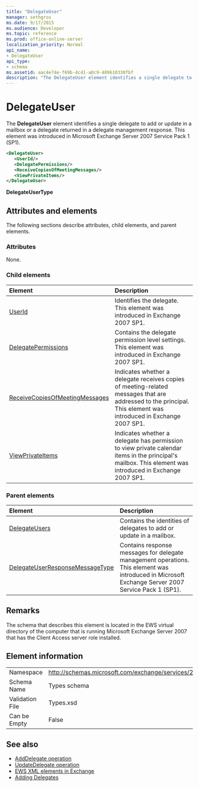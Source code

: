 ```yaml
---
title: "DelegateUser"
manager: sethgros
ms.date: 9/17/2015
ms.audience: Developer
ms.topic: reference
ms.prod: office-online-server
localization_priority: Normal
api_name:
- DelegateUser
api_type:
- schema
ms.assetid: aac4e74e-f69b-4c41-a0c9-489610330fbf
description: "The DelegateUser element identifies a single delegate to add or update in a mailbox or a delegate returned in a delegate management response. This element was introduced in Microsoft Exchange Server 2007 Service Pack 1 (SP1)."
---
```


# DelegateUser

The **DelegateUser** element identifies a single delegate to add or update in a mailbox or a delegate returned in a delegate management response. This element was introduced in Microsoft Exchange Server 2007 Service Pack 1 (SP1). 
  
```xml
<DelegateUser>
   <UserId/>
   <DelegatePermissions/>
   <ReceiveCopiesOfMeetingMessages/>
   <ViewPrivateItems/>
</DelegateUser>
```

**DelegateUserType**

## Attributes and elements

The following sections describe attributes, child elements, and parent elements.
  
### Attributes

None.
  
### Child elements

|**Element**|**Description**|
|:-----|:-----|
|[UserId](userid.md) <br/> |Identifies the delegate. This element was introduced in Exchange 2007 SP1.  <br/> |
|[DelegatePermissions](delegatepermissions.md) <br/> |Contains the delegate permission level settings. This element was introduced in Exchange 2007 SP1.  <br/> |
|[ReceiveCopiesOfMeetingMessages](receivecopiesofmeetingmessages.md) <br/> |Indicates whether a delegate receives copies of meeting-related messages that are addressed to the principal. This element was introduced in Exchange 2007 SP1.  <br/> |
|[ViewPrivateItems](viewprivateitems.md) <br/> |Indicates whether a delegate has permission to view private calendar items in the principal's mailbox. This element was introduced in Exchange 2007 SP1.  <br/> |
   
### Parent elements

|**Element**|**Description**|
|:-----|:-----|
|[DelegateUsers](delegateusers.md) <br/> |Contains the identities of delegates to add or update in a mailbox.  <br/> |
|[DelegateUserResponseMessageType](delegateuserresponsemessagetype.md) <br/> |Contains response messages for delegate management operations. This element was introduced in Microsoft Exchange Server 2007 Service Pack 1 (SP1).  <br/> |
   
## Remarks

The schema that describes this element is located in the EWS virtual directory of the computer that is running Microsoft Exchange Server 2007 that has the Client Access server role installed.
  
## Element information

|||
|:-----|:-----|
|Namespace  <br/> |http://schemas.microsoft.com/exchange/services/2006/types  <br/> |
|Schema Name  <br/> |Types schema  <br/> |
|Validation File  <br/> |Types.xsd  <br/> |
|Can be Empty  <br/> |False  <br/> |
   
## See also

- [AddDelegate operation](adddelegate-operation.md) 
- [UpdateDelegate operation](updatedelegate-operation.md)
- [EWS XML elements in Exchange](ews-xml-elements-in-exchange.md)
- [Adding Delegates](http://msdn.microsoft.com/library/3a744150-66a3-4a13-9433-793603ba5038%28Office.15%29.aspx)

